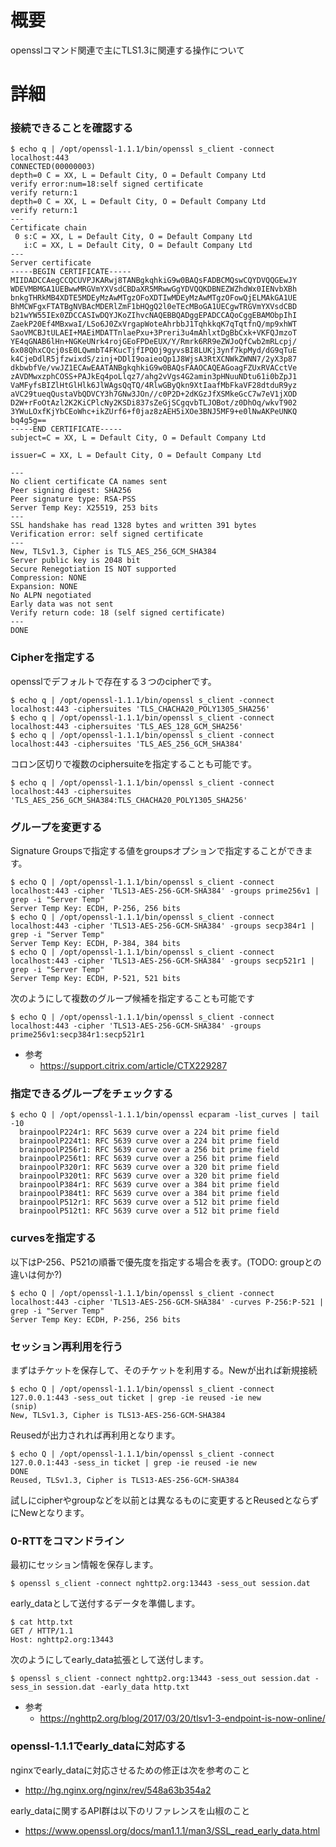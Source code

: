 # 概要
opensslコマンド関連で主にTLS1.3に関連する操作について

# 詳細

### 接続できることを確認する
```
$ echo q | /opt/openssl-1.1.1/bin/openssl s_client -connect localhost:443
CONNECTED(00000003)
depth=0 C = XX, L = Default City, O = Default Company Ltd
verify error:num=18:self signed certificate
verify return:1
depth=0 C = XX, L = Default City, O = Default Company Ltd
verify return:1
---
Certificate chain
 0 s:C = XX, L = Default City, O = Default Company Ltd
   i:C = XX, L = Default City, O = Default Company Ltd
---
Server certificate
-----BEGIN CERTIFICATE-----
MIIDADCCAegCCQCUVPJKARwj8TANBgkqhkiG9w0BAQsFADBCMQswCQYDVQQGEwJY
WDEVMBMGA1UEBwwMRGVmYXVsdCBDaXR5MRwwGgYDVQQKDBNEZWZhdWx0IENvbXBh
bnkgTHRkMB4XDTE5MDEyMzAwMTgzOFoXDTIwMDEyMzAwMTgzOFowQjELMAkGA1UE
BhMCWFgxFTATBgNVBAcMDERlZmF1bHQgQ2l0eTEcMBoGA1UECgwTRGVmYXVsdCBD
b21wYW55IEx0ZDCCASIwDQYJKoZIhvcNAQEBBQADggEPADCCAQoCggEBAMObpIhI
ZaekP20Ef4MBxwaI/LSo6J0ZxVrgapWoteAhrbbJ1TqhkkqK7qTqtfnQ/mp9xhWT
SaoVMCBJtULAEI+MAEiMDATTnlaePxu+3Preri3u4mAhlxtDgBbCxk+VKFQJmzoT
YE4qGNAB6lHn+NGKeUNrk4rojGEoFPDeEUX/Y/Rmrk6RR9eZWJoQfCwb2mRLcpj/
6x08QhxCQcj0sE0LQwmbT4FKucTjfIPQOj9gyvsBI8LUKj3ynf7kpMyd/dG9qTuE
k4CjeDdlR5jfzwixdS/zinj+DDlI9oaieoQp1J8WjsA3RtXCNWkZWNN7/2yX3p87
dkbwbfVe/vwJZ1ECAwEAATANBgkqhkiG9w0BAQsFAAOCAQEAGoagFZUxRVACctVe
zAVDMwxzphCOSS+PAJkEq4poLlqz7/ahg2vVgs4G2amin3pHNuuNDtu61i0bZpJ1
VaMFyfsBIZlHtGlHlk6JlWAgsQqTQ/4RlwGByQkn9XtIaafMbFkaVF28dtduR9yz
aVC29tueqQustaVbQDVCY3h7GNw3JOn//c0P2D+2dKGzJfXSMkeGcC7w7eV1jXOD
D2W+rFoOtAzl2K2KiCPlcNy2KSDi837sZeGjSCgqvbTLJOBot/z0DhOq/wkvT902
3YWuLOxfKjYbCEoWhc+ikZUrf6+f0jaz8zAEH5iXOe3BNJ5MF9+e0lNwAKPeUNKQ
bq4g5g==
-----END CERTIFICATE-----
subject=C = XX, L = Default City, O = Default Company Ltd

issuer=C = XX, L = Default City, O = Default Company Ltd

---
No client certificate CA names sent
Peer signing digest: SHA256
Peer signature type: RSA-PSS
Server Temp Key: X25519, 253 bits
---
SSL handshake has read 1328 bytes and written 391 bytes
Verification error: self signed certificate
---
New, TLSv1.3, Cipher is TLS_AES_256_GCM_SHA384
Server public key is 2048 bit
Secure Renegotiation IS NOT supported
Compression: NONE
Expansion: NONE
No ALPN negotiated
Early data was not sent
Verify return code: 18 (self signed certificate)
---
DONE
```

### Cipherを指定する
opensslでデフォルトで存在する３つのcipherです。
```
$ echo q | /opt/openssl-1.1.1/bin/openssl s_client -connect localhost:443 -ciphersuites 'TLS_CHACHA20_POLY1305_SHA256'
$ echo q | /opt/openssl-1.1.1/bin/openssl s_client -connect localhost:443 -ciphersuites 'TLS_AES_128_GCM_SHA256'
$ echo q | /opt/openssl-1.1.1/bin/openssl s_client -connect localhost:443 -ciphersuites 'TLS_AES_256_GCM_SHA384'
```

コロン区切りで複数のciphersuiteを指定することも可能です。
```
$ echo q | /opt/openssl-1.1.1/bin/openssl s_client -connect localhost:443 -ciphersuites 'TLS_AES_256_GCM_SHA384:TLS_CHACHA20_POLY1305_SHA256'
```


### グループを変更する
Signature Groupsで指定する値をgroupsオプションで指定することができます。
```
$ echo Q | /opt/openssl-1.1.1/bin/openssl s_client -connect localhost:443 -cipher 'TLS13-AES-256-GCM-SHA384' -groups prime256v1 | grep -i "Server Temp"
Server Temp Key: ECDH, P-256, 256 bits
$ echo Q | /opt/openssl-1.1.1/bin/openssl s_client -connect localhost:443 -cipher 'TLS13-AES-256-GCM-SHA384' -groups secp384r1 | grep -i "Server Temp"
Server Temp Key: ECDH, P-384, 384 bits
$ echo Q | /opt/openssl-1.1.1/bin/openssl s_client -connect localhost:443 -cipher 'TLS13-AES-256-GCM-SHA384' -groups secp521r1 | grep -i "Server Temp"
Server Temp Key: ECDH, P-521, 521 bits
```

次のようにして複数のグループ候補を指定することも可能です
```
$ echo Q | /opt/openssl-1.1.1/bin/openssl s_client -connect localhost:443 -cipher 'TLS13-AES-256-GCM-SHA384' -groups prime256v1:secp384r1:secp521r1
```

- 参考
  - https://support.citrix.com/article/CTX229287

### 指定できるグループをチェックする
```
$ echo Q | /opt/openssl-1.1.1/bin/openssl ecparam -list_curves | tail -10
  brainpoolP224r1: RFC 5639 curve over a 224 bit prime field
  brainpoolP224t1: RFC 5639 curve over a 224 bit prime field
  brainpoolP256r1: RFC 5639 curve over a 256 bit prime field
  brainpoolP256t1: RFC 5639 curve over a 256 bit prime field
  brainpoolP320r1: RFC 5639 curve over a 320 bit prime field
  brainpoolP320t1: RFC 5639 curve over a 320 bit prime field
  brainpoolP384r1: RFC 5639 curve over a 384 bit prime field
  brainpoolP384t1: RFC 5639 curve over a 384 bit prime field
  brainpoolP512r1: RFC 5639 curve over a 512 bit prime field
  brainpoolP512t1: RFC 5639 curve over a 512 bit prime field
```

### curvesを指定する
以下はP-256、P521の順番で優先度を指定する場合を表す。(TODO: groupとの違いは何か?)
```
$ echo Q | /opt/openssl-1.1.1/bin/openssl s_client -connect localhost:443 -cipher 'TLS13-AES-256-GCM-SHA384' -curves P-256:P-521 | grep -i "Server Temp"
Server Temp Key: ECDH, P-256, 256 bits
```

### セッション再利用を行う
まずはチケットを保存して、そのチケットを利用する。Newが出れば新規接続
```
$ echo Q | /opt/openssl-1.1.1/bin/openssl s_client -connect 127.0.0.1:443 -sess_out ticket | grep -ie reused -ie new
(snip)
New, TLSv1.3, Cipher is TLS13-AES-256-GCM-SHA384
```

Reusedが出力されれば再利用となります。
```
$ echo Q | /opt/openssl-1.1.1/bin/openssl s_client -connect 127.0.0.1:443 -sess_in ticket | grep -ie reused -ie new
DONE
Reused, TLSv1.3, Cipher is TLS13-AES-256-GCM-SHA384
```

試しにcipherやgroupなどを以前とは異なるものに変更するとReusedとならずにNewとなります。


### 0-RTTをコマンドライン

最初にセッション情報を保存します。
```
$ openssl s_client -connect nghttp2.org:13443 -sess_out session.dat
```

early_dataとして送付するデータを準備します。
```
$ cat http.txt
GET / HTTP/1.1
Host: nghttp2.org:13443
```

次のようにしてearly_data拡張として送付します。
```
$ openssl s_client -connect nghttp2.org:13443 -sess_out session.dat -sess_in session.dat -early_data http.txt
```

- 参考
  - https://nghttp2.org/blog/2017/03/20/tlsv1-3-endpoint-is-now-online/

### openssl-1.1.1でearly_dataに対応する
nginxでearly_dataに対応させるための修正は次を参考のこと
- http://hg.nginx.org/nginx/rev/548a63b354a2

early_dataに関するAPI群は以下のリファレンスを山椒のこと
- https://www.openssl.org/docs/man1.1.1/man3/SSL_read_early_data.html

